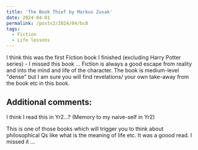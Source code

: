 ```yaml
---
title: 'The Book Thief by Markus Zusak'
date: 2024-04-01
permalink: /posts2/2024/04/bc8
tags:
  - Fiction
  - Life lessons
---
```


I think this was the first Fiction book I finished (excluding Harry Potter series) - I missed this book ... Fiction is always a good escape from reality and into the mind and life of the character. The book is medium-level "dense" but I am sure you will find revelations/ your own take-away from the book etc in this book.

Additional comments:
------

I think I read this in Yr2...? (Memory to my naive-self in Yr2)

This is one of those books which will trigger you to think about philosophical Qs like what is the meaning of life etc. It was a goood read. I missed it ...